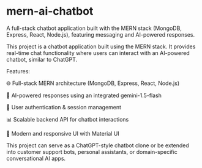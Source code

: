 # mern-ai-chatbot
A full-stack chatbot application built with the MERN stack (MongoDB, Express, React, Node.js), featuring messaging and AI-powered responses.

This project is a chatbot application built using the MERN stack.
It provides real-time chat functionality where users can interact with an AI-powered chatbot, similar to ChatGPT.

Features:

🌐 Full-stack MERN architecture (MongoDB, Express, React, Node.js)

🤖 AI-powered responses using an integrated gemini-1.5-flash

🔐 User authentication & session management

📊 Scalable backend API for chatbot interactions

🎨 Modern and responsive UI with Material UI

This project can serve as a ChatGPT-style chatbot clone or be extended into customer support bots, personal assistants, or domain-specific conversational AI apps.
